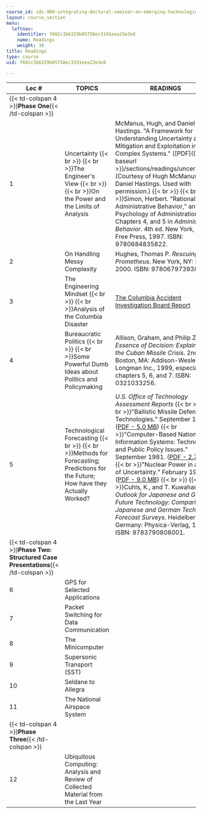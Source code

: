 ```yaml
---
course_id: ids-900-integrating-doctoral-seminar-on-emerging-technologies-fall-2005
layout: course_section
menu:
  leftnav:
    identifier: f602c3b6329b05758ec3191eea23e3e8
    name: Readings
    weight: 30
title: Readings
type: course
uid: f602c3b6329b05758ec3191eea23e3e8

---
```


| Lec # | TOPICS | READINGS |
| --- | --- | --- |
| {{< td-colspan 4 >}}**Phase One**{{< /td-colspan >}} ||||
| 1 | Uncertainty  {{< br >}}  {{< br >}}The Engineer's View  {{< br >}}  {{< br >}}On the Power and the Limits of Analysis | McManus, Hugh, and Daniel Hastings. "A Framework for Understanding Uncertainty and its Mitigation and Exploitation in Complex Systems." ([PDF]({{< baseurl >}}/sections/readings/uncertainty)) (Courtesy of Hugh McManus and Daniel Hastings. Used with permission.)  {{< br >}}  {{< br >}}Simon, Herbert. "Rationality and Administrative Behavior," and "The Psychology of Administration." Chapters 4, and 5 in _Administrative Behavior_. 4th ed. New York, NY: Free Press, 1997. ISBN: 9780684835822. |
| 2 | On Handling Messy Complexity | Hughes, Thomas P. _Rescuing Prometheus_. New York, NY: Knopf, 2000. ISBN: 9780679739388. |
| 3 | The Engineering Mindset  {{< br >}}  {{< br >}}Analysis of the Columbia Disaster | [The Columbia Accident Investigation Board Report](http://www.nasa.gov/columbia/home/CAIB_Vol1.html) |
| 4 | Bureaucratic Politics  {{< br >}}  {{< br >}}Some Powerful Dumb Ideas about Politics and Policymaking | Allison, Graham, and Philip Zelikow. _Essence of Decision: Explaining the Cuban Missile Crisis_. 2nd ed. Boston, MA: Addison-Wesley Longman Inc., 1999, especially chapters 5, 6, and 7. ISBN: 0321033256. |
| 5 | Technological Forecasting  {{< br >}}  {{< br >}}Methods for Forecasting; Predictions for the Future; How have they Actually Worked? | _U.S. Office of Technology Assessment Reports_  {{< br >}}  {{< br >}}"Ballistic Missile Defense Technologies." September 1985. ([PDF - 5.0 MB](http://govinfo.library.unt.edu/ota/Ota_4/DATA/1985/8504.PDF))  {{< br >}}"Computer-Based National Information Systems: Technology and Public Policy Issues." September 1981. ([PDF - 2.7 MB](http://govinfo.library.unt.edu/ota/Ota_5/DATA/1981/8109.PDF))  {{< br >}}"Nuclear Power in an Age of Uncertainty." February 1984. ([PDF - 9.0 MB](http://govinfo.library.unt.edu/ota/Ota_4/DATA/1984/8421.PDF))  {{< br >}}  {{< br >}}Cuhls, K., and T. Kuwahara. _Outlook for Japanese and German Future Technology: Comparing Japanese and German Technology Forecast Surveys_. Heidelberg, Germany: Physica-Verlag, 1994. ISBN: 9783790808001. |
| {{< td-colspan 4 >}}**Phase Two: Structured Case Presentations**{{< /td-colspan >}} ||||
| 6 | GPS for Selected Applications | &nbsp; |
| 7 | Packet Switching for Data Communication | &nbsp; |
| 8 | The Minicomputer | &nbsp; |
| 9 | Supersonic Transport (SST) | &nbsp; |
| 10 | Seldane to Allegra | &nbsp; |
| 11 | The National Airspace System | &nbsp; |
| {{< td-colspan 4 >}}**Phase Three**{{< /td-colspan >}} ||||
| 12 | Ubiquitous Computing: Analysis and Review of Collected Material from the Last Year |